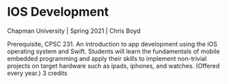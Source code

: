 # IOS Development
Chapman University | Spring 2021 | Chris Boyd

Prerequisite, CPSC 231. An introduction to app development using the iOS operating system and Swift. Students will learn the fundamentals of mobile embedded programming and apply their skills to implement non-trivial projects on target hardware such as ipads, iphones, and watches. (Offered every year.) 3 credits
